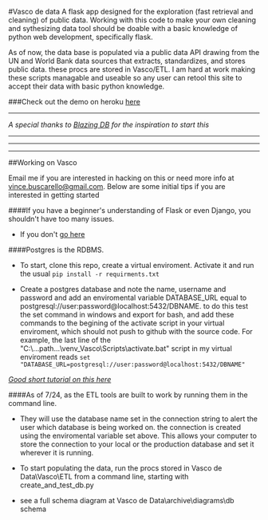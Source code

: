 #Vasco de data
A flask app designed for the exploration (fast retrieval and cleaning) of public data.
Working with this code to make your own cleaning and sythesizing data tool should be doable with a basic knowledge of python web development, specifically flask.


As of now, the data base is populated via a public data API drawing from the UN and World Bank data sources that extracts, standardizes, and stores public data. these procs are stored in Vasco/ETL. I am hard at work making these scripts managable and useable so any user can retool this site to accept their data with basic python knowledge.

###Check out the demo on heroku [here](https://vasco-de-data.herokuapp.com/index)

 --------

*A special thanks to [Blazing DB](http://blazingdb.com/) for the inspiration to start this*

 --------

 --------

 --------

##Working on Vasco

Email me if you are interested in hacking on this or need more info at vince.buscarello@gmail.com. 
Below are some initial tips if you are interested in getting started 

####If you have a beginner's understanding of Flask or even Django, you shouldn't have too many issues.
* If you don't [go here](http://www.pgbovine.net/flask-python-tutorial.htm)

####Postgres is the RDBMS.
* To start, clone this repo, create a virtual enviroment. Activate it and run the usual `pip install -r requirments.txt`

* Create a postgres database and note the name, username and password and add an enviromental variable DATABASE_URL equal to postgresql://user:password@localhost:5432/DBNAME. to do this test the set command in windows and export for bash, and add these commands to the begining of the activate script in your virtual enviroment, which should not push to github with the source code.
For example, the last line of the "C:\\...path...\\venv_Vasco\\Scripts\\activate.bat" script in my virtual enviroment reads
`set "DATABASE_URL=postgresql://user:password@localhost:5432/DBNAME"`


*[Good short tutorial on this here](http://andrewtorkbaker.com/using-environment-variables-with-django-settings)*


####As of 7/24, as the ETL tools are built to work by running them in the command line. 
* They will use the database name set in the connection string to alert the user which database is being worked on. the connection is created using the enviromental variable set above. This allows your computer to store the connection to your local or the production database and set it wherever it is running.

* To start populating the data, run the procs stored in Vasco de Data\\Vasco\\ETL from a command line, starting with create_and_test_db.py

* see a full schema diagram at Vasco de Data\\archive\\diagrams\\db schema